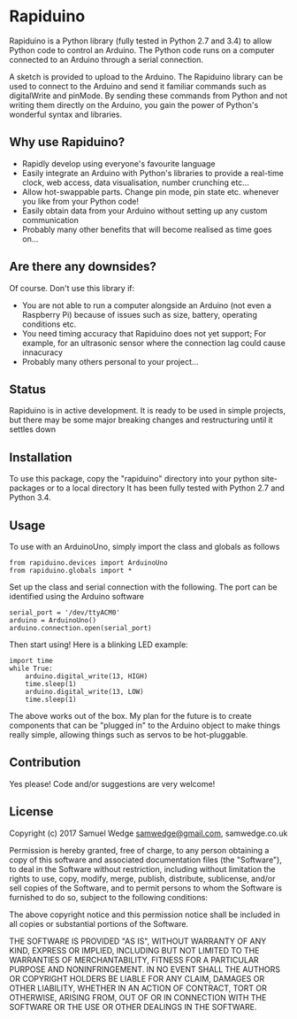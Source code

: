 # Rapiduino

Rapiduino is a Python library (fully tested in Python 2.7 and 3.4) to allow Python code to control an Arduino.
The Python code runs on a computer connected to an Arduino through a serial connection.

A sketch is provided to upload to the Arduino.
The Rapiduino library can be used to connect to the Arduino and send it familiar commands such as digitalWrite and pinMode.
By sending these commands from Python and not writing them directly on the Arduino, you gain the power of Python's wonderful syntax and libraries. 


## Why use Rapiduino?

* Rapidly develop using everyone's favourite language
* Easily integrate an Arduino with Python's libraries to provide a real-time clock, web access, data visualisation, number crunching etc...
* Allow hot-swappable parts. Change pin mode, pin state etc. whenever you like from your Python code!
* Easily obtain data from your Arduino without setting up any custom communication
* Probably many other benefits that will become realised as time goes on...


## Are there any downsides?

Of course. Don't use this library if:
* You are not able to run a computer alongside an Arduino (not even a Raspberry Pi) because of issues such as size, battery, operating conditions etc.
* You need timing accuracy that Rapiduino does not yet support; For example, for an ultrasonic sensor where the connection lag could cause innacuracy
* Probably many others personal to your project...


## Status

Rapiduino is in active development.
It is ready to be used in simple projects, but there may be some major breaking changes and restructuring until it settles down


## Installation

To use this package, copy the "rapiduino" directory into your python site-packages or to a local directory
It has been fully tested with Python 2.7 and Python 3.4.


## Usage

To use with an ArduinoUno, simply import the class and globals as follows

    from rapiduino.devices import ArduinoUno
    from rapiduino.globals import *

Set up the class and serial connection with the following. The port can be identified using the Arduino software

    serial_port = '/dev/ttyACM0'
    arduino = ArduinoUno()
    arduino.connection.open(serial_port)
    
Then start using! Here is a blinking LED example:
    
    import time
    while True:
        arduino.digital_write(13, HIGH)
        time.sleep(1)
        arduino.digital_write(13, LOW)
        time.sleep(1)
        
The above works out of the box.
My plan for the future is to create components that can be "plugged in" to the Arduino object to make things really simple,
 allowing things such as servos to be hot-pluggable. 
    

## Contribution

Yes please! Code and/or suggestions are very welcome!


## License

Copyright (c) 2017 Samuel Wedge
samwedge@gmail.com, samwedge.co.uk

Permission is hereby granted, free of charge, to any person obtaining a copy
of this software and associated documentation files (the "Software"), to deal
in the Software without restriction, including without limitation the rights
to use, copy, modify, merge, publish, distribute, sublicense, and/or sell
copies of the Software, and to permit persons to whom the Software is
furnished to do so, subject to the following conditions:

The above copyright notice and this permission notice shall be included in all
copies or substantial portions of the Software.

THE SOFTWARE IS PROVIDED "AS IS", WITHOUT WARRANTY OF ANY KIND, EXPRESS OR
IMPLIED, INCLUDING BUT NOT LIMITED TO THE WARRANTIES OF MERCHANTABILITY,
FITNESS FOR A PARTICULAR PURPOSE AND NONINFRINGEMENT. IN NO EVENT SHALL THE
AUTHORS OR COPYRIGHT HOLDERS BE LIABLE FOR ANY CLAIM, DAMAGES OR OTHER
LIABILITY, WHETHER IN AN ACTION OF CONTRACT, TORT OR OTHERWISE, ARISING FROM,
OUT OF OR IN CONNECTION WITH THE SOFTWARE OR THE USE OR OTHER DEALINGS IN THE
SOFTWARE.